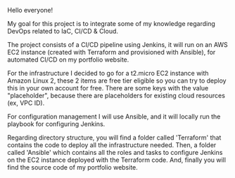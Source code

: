 Hello everyone!

My goal for this project is to integrate some of my knowledge regarding DevOps related to IaC, CI/CD & Cloud.

The project consists of a CI/CD pipeline using Jenkins, it will run on an AWS EC2 instance (created with Terraform and provisioned with Ansible), for automated CI/CD on my portfolio
website.

For the infrastructure I decided to go for a t2.micro EC2 instance with Amazon Linux 2, these 2 items are free tier eligible so you can try to deploy this in your own account for free. There are some keys with the value "placeholder", because there are placeholders for existing cloud resources (ex, VPC ID).

For configuration management I will use Ansible, and it will locally run the playbook for configuring Jenkins.




Regarding directory structure, you will find a folder called 'Terraform' that contains the code to deploy all the infrastructure needed. Then, a folder called 'Ansible' which contains
all the roles and tasks to configure Jenkins on the EC2 instance deployed with the Terraform code. And, finally you will find the source code of my portfolio website.
